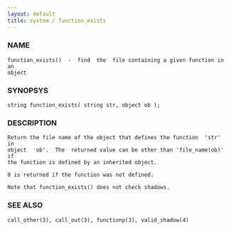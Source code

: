 ```yaml
---
layout: default
title: system / function_exists
---
```






### NAME
    function_exists()  -  find  the  file containing a given function in an
    object


### SYNOPSYS
    string function_exists( string str, object ob );


### DESCRIPTION
    Return the file name of the object that defines the function  'str'  in
    object  'ob'.  The  returned value can be other than 'file_name(ob)' if
    the function is defined by an inherited object.

    0 is returned if the function was not defined.

    Note that function_exists() does not check shadows.


### SEE ALSO
    call_other(3), call_out(3), functionp(3), valid_shadow(4)



